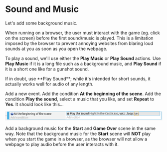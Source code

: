 # Sound and Music

Let's add some background music.

<div class="important">
When running on a browser, the user must interact with the game (eg. click on the screen) before the first sound/music is played.
This is a limitation imposed by the browser to prevent annoying websites from blaring loud sounds at you as soon as you open the webpage.
</div>

To play a sound, we'll use either the **Play Music** or **Play Sound** actions.
Use **Play Music** if it is a long file such as a background music, and **Play Sound** if it is a short one like for a gunshot sound.

<div class="tip" markdown="span">
If in doubt, use **Play Sound**; while it's intended for short sounds, it actually works well for audio of any length.
</div>

Add a new event. Add the condition **At the beginning of the scene**. Add the condition **Play the sound**, select a music that you like, and set **Repeat** to **Yes**. It should look like this...

![](images/playSceneMusic.png)

Add a background music for the **Start** and **Game Over** scene in the same way.
Note that the background music for the **Start** scene will **NOT** play when you start the game in a browser, as the browser will not allow a webpage to play audio before the user interacts with it.
